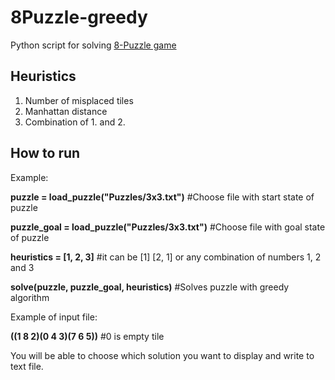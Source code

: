 # 8Puzzle-greedy
Python script for solving [8-Puzzle game](https://en.wikipedia.org/wiki/Sliding_puzzle)
## Heuristics
1. Number of misplaced tiles
2. Manhattan distance
3. Combination of 1. and 2.
## How to run
Example:

**puzzle = load_puzzle("Puzzles/3x3.txt")** #Choose file with start state of puzzle

**puzzle_goal = load_puzzle("Puzzles/3x3.txt")** #Choose file with goal state of puzzle

**heuristics = [1, 2, 3]** #it can be [1] [2, 1] or any combination of numbers 1, 2 and 3

**solve(puzzle, puzzle_goal, heuristics)** #Solves puzzle with greedy algorithm

Example of input file:

**((1 8 2)(0 4 3)(7 6 5))** #0 is empty tile

You will be able to choose which solution you want to display and write to text file.
